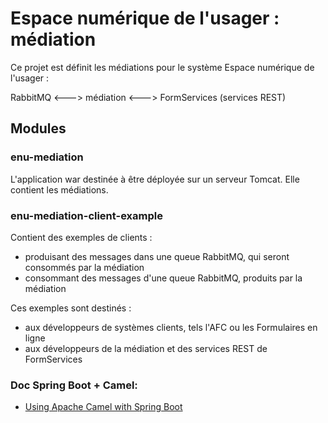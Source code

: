 # Espace numérique de l'usager : médiation

Ce projet est définit les médiations pour le système Espace numérique de l'usager :

RabbitMQ <---> médiation <---> FormServices (services REST)

## Modules

### enu-mediation

L'application war destinée à être déployée sur un serveur Tomcat. Elle contient les médiations.

### enu-mediation-client-example

Contient des exemples de clients :
- produisant des messages dans une queue RabbitMQ, qui seront consommés par la médiation
- consommant des messages d'une queue RabbitMQ, produits par la médiation

Ces exemples sont destinés :
- aux développeurs de systèmes clients, tels l'AFC ou les Formulaires en ligne
- aux développeurs de la médiation et des services REST de FormServices

### Doc Spring Boot + Camel:

* [Using Apache Camel with Spring Boot](https://camel.apache.org/camel-spring-boot/latest/spring-boot.html)
